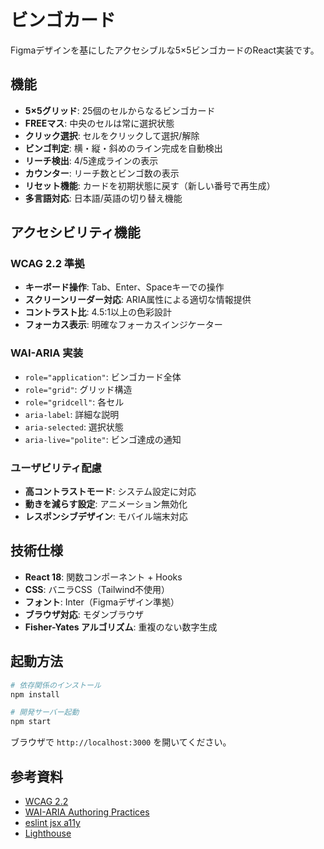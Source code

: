 # ビンゴカード

Figmaデザインを基にしたアクセシブルな5×5ビンゴカードのReact実装です。

## 機能

- **5×5グリッド**: 25個のセルからなるビンゴカード
- **FREEマス**: 中央のセルは常に選択状態
- **クリック選択**: セルをクリックして選択/解除
- **ビンゴ判定**: 横・縦・斜めのライン完成を自動検出
- **リーチ検出**: 4/5達成ラインの表示
- **カウンター**: リーチ数とビンゴ数の表示
- **リセット機能**: カードを初期状態に戻す（新しい番号で再生成）
- **多言語対応**: 日本語/英語の切り替え機能

## アクセシビリティ機能

### WCAG 2.2 準拠
- **キーボード操作**: Tab、Enter、Spaceキーでの操作
- **スクリーンリーダー対応**: ARIA属性による適切な情報提供
- **コントラスト比**: 4.5:1以上の色彩設計
- **フォーカス表示**: 明確なフォーカスインジケーター

### WAI-ARIA 実装
- `role="application"`: ビンゴカード全体
- `role="grid"`: グリッド構造
- `role="gridcell"`: 各セル
- `aria-label`: 詳細な説明
- `aria-selected`: 選択状態
- `aria-live="polite"`: ビンゴ達成の通知

### ユーザビリティ配慮
- **高コントラストモード**: システム設定に対応
- **動きを減らす設定**: アニメーション無効化
- **レスポンシブデザイン**: モバイル端末対応

## 技術仕様

- **React 18**: 関数コンポーネント + Hooks
- **CSS**: バニラCSS（Tailwind不使用）
- **フォント**: Inter（Figmaデザイン準拠）
- **ブラウザ対応**: モダンブラウザ
- **Fisher-Yates アルゴリズム**: 重複のない数字生成

## 起動方法

```bash
# 依存関係のインストール
npm install

# 開発サーバー起動
npm start
```

ブラウザで `http://localhost:3000` を開いてください。

## 参考資料

- [WCAG 2.2](https://waic.jp/translations/WCAG22/)
- [WAI-ARIA Authoring Practices](https://www.w3.org/WAI/ARIA/apg/)
- [eslint jsx a11y](https://www.npmjs.com/package/eslint-plugin-jsx-a11y)
- [Lighthouse](https://developer.chrome.com/docs/lighthouse/overview/)

